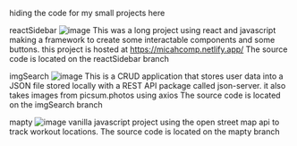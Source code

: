 hiding the code for my small projects here

reactSidebar
![image](https://user-images.githubusercontent.com/118682791/221739048-cd9b730c-1edd-4a68-acc9-d4eb627bdb05.png)
This was a long project using react and javascript making a framework to create some interactable components and some buttons. 
this project is hosted at https://micahcomp.netlify.app/
The source code is located on the reactSidebar branch

imgSearch
![image](https://user-images.githubusercontent.com/118682791/221743691-a2a0a31b-4a64-41f0-926e-b1ae2b2db147.png)
This is a CRUD application that stores user data into a JSON file stored locally with a REST API package called json-server. it also takes images from picsum.photos using axios
The source code is located on the imgSearch branch

mapty
![image](https://user-images.githubusercontent.com/118682791/221744661-8748cf6b-da70-4fa5-91b8-42f6cb311102.png)
vanilla javascript project using the open street map api to track workout locations. 
The source code is located on the mapty branch
